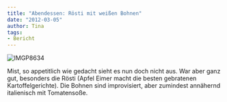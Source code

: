 ```yaml
---
title: "Abendessen: Rösti mit weißen Bohnen"
date: "2012-03-05" 
author: Tina
tags:
- Bericht
---
```


![](http://apfeleimer.files.wordpress.com/2012/03/imgp8634.jpg?w=540 "IMGP8634")

Mist, so appetitlich wie gedacht sieht es nun doch nicht aus. War aber ganz gut, besonders die Rösti (Apfel Eimer macht die besten gebratenen Kartoffelgerichte). Die Bohnen sind improvisiert, aber zumindest annähernd italienisch mit Tomatensoße.
